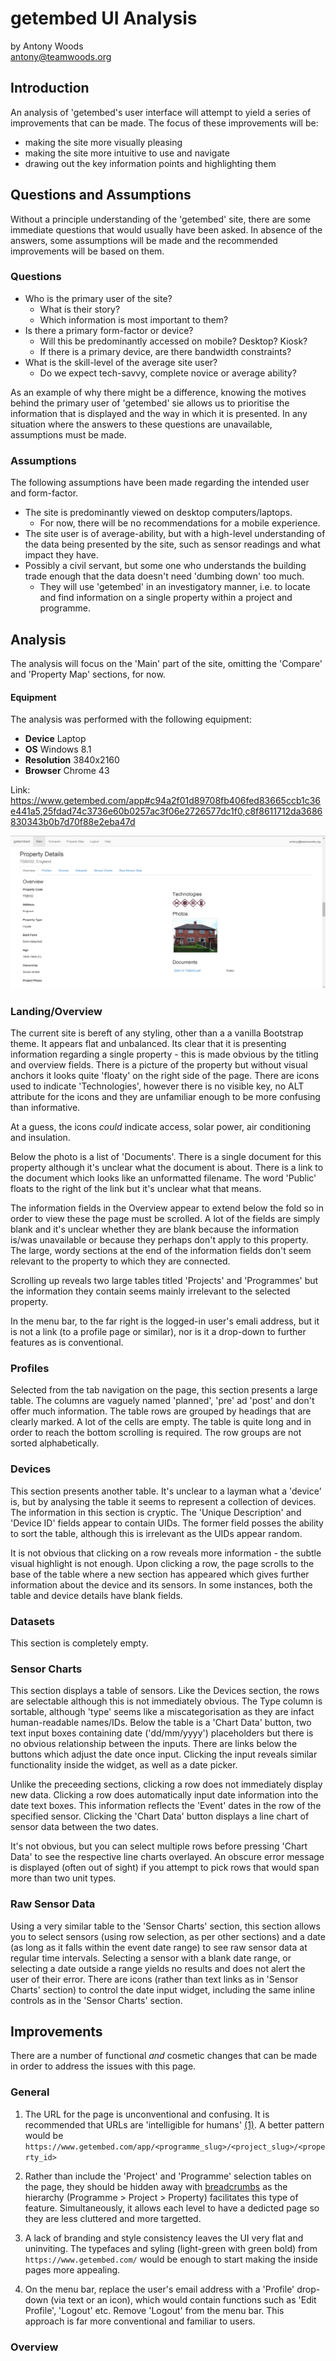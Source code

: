 # getembed UI Analysis
by Antony Woods  
antony@teamwoods.org

## Introduction
An analysis of 'getembed's user interface will attempt to yield a series of improvements
that can be made. The focus of these improvements will be:
  * making the site more visually pleasing
  * making the site more intuitive to use and navigate
  * drawing out the key information points and highlighting them

## Questions and Assumptions
Without a principle understanding of the 'getembed' site, there are some immediate
questions that would usually have been asked. In absence of the answers, some assumptions
will be made and the recommended improvements will be based on them.

### Questions
  * Who is the primary user of the site?
    * What is their story?
    * Which information is most important to them?
  * Is there a primary form-factor or device?
    * Will this be predominantly accessed on mobile? Desktop? Kiosk?
    * If there is a primary device, are there bandwidth constraints?
  * What is the skill-level of the average site user?
    * Do we expect tech-savvy, complete novice or average ability?

As an example of why there might be a difference, knowing the motives behind the
primary user of 'getembed' sie allows us to prioritise the information that is displayed
and the way in which it is presented. In any situation where the answers to these
questions are unavailable, assumptions must be made.

### Assumptions
The following assumptions have been made regarding the intended user and form-factor.
  * The site is predominantly viewed on desktop computers/laptops.
    * For now, there will be no recommendations for a mobile experience.
  * The site user is of average-ability, but with a high-level understanding of the data
  being presented by the site, such as sensor readings and what impact they have.
  * Possibly a civil servant, but some one who understands the building trade enough
    that the data doesn't need 'dumbing down' too much.
    * They will use 'getembed' in an investigatory manner, i.e. to locate and find 
    information on a single property within a project and programme.

## Analysis
The analysis will focus on the 'Main' part of the site, omitting the 'Compare' and
'Property Map' sections, for now.
#### Equipment
The analysis was performed with the following equipment:
  * **Device** Laptop
  * **OS** Windows 8.1
  * **Resolution** 3840x2160
  * **Browser** Chrome 43

Link: https://www.getembed.com/app#c94a2f01d89708fb406fed83665ccb1c36e441a5,25fdad74c3736e60b0257ac3f06e2726577dc1f0,c8f8611712da3686830343b0b7d70f88e2eba47d

![Page](https://raw.githubusercontent.com/acron0/getembed-analysis/master/resources/page.png)

### Landing/Overview

The current site is bereft of any styling, other than a a vanilla Bootstrap theme. It
appears flat and unbalanced. Its clear that it is presenting information regarding a 
single property - this is made obvious by the titling and overview fields. There is a
picture of the property but without visual anchors it looks quite 'floaty' on the right
side of the page. There are icons used to indicate 'Technologies', however there is no
visible key, no ALT attribute for the icons and they are unfamiliar enough to be more
confusing than informative.

At a guess, the icons *could* indicate access, solar power, air conditioning and
insulation.

Below the photo is a list of 'Documents'. There is a single document for this property
although it's unclear what the document is about. There is a link to the document which
looks like an unformatted filename. The word 'Public' floats to the right of the link but
it's unclear what that means.

The information fields in the Overview appear to extend below the fold so in order
to view these the page must be scrolled. A lot of the fields are simply blank and it's
unclear whether they are blank because the information is/was unavailable or because they
perhaps don't apply to this property. The large, wordy sections at the end of the 
information fields don't seem relevant to the property to which they are connected.

Scrolling up reveals two large tables titled 'Projects' and 'Programmes' but the
information they contain seems mainly irrelevant to the selected property.

In the menu bar, to the far right is the logged-in user's emali address, but it is not a
link (to a profile page or similar), nor is it a drop-down to further features as is
conventional.

### Profiles

Selected from the tab navigation on the page, this section presents a large table. The
columns are vaguely named 'planned', 'pre' ad 'post' and don't offer much information.
The table rows are grouped by headings that are clearly marked. A lot of the cells are
empty. The table is quite long and in order to reach the bottom scrolling is required. The
row groups are not sorted alphabetically.

### Devices

This section presents another table. It's unclear to a layman what a 'device' is, but by
analysing the table it seems to represent a collection of devices. The information in this
section is cryptic. The 'Unique Description' and 'Device ID' fields appear to contain
UIDs. The former field posses the ability to sort the table, although this is irrelevant
as the UIDs appear random. 

It is not obvious that clicking on a row reveals more information - the subtle visual
highlight is not enough. Upon clicking a row, the page scrolls to the base of the table
where a new section has appeared which gives further information about the device
and its sensors. In some instances, both the table and device details have blank
fields.

### Datasets

This section is completely empty.

### Sensor Charts

This section displays a table of sensors. Like the Devices section, the rows are 
selectable although this is not immediately obvious. The Type column is sortable,
although 'type' seems like a miscategorisation as they are infact human-readable
names/IDs. Below the table is a 'Chart Data' button, two text input boxes 
containing date ('dd/mm/yyyy') placeholders but there is no obvious relationship between
the inputs. There are links below the buttons which adjust the date once input. Clicking 
the input reveals similar functionality inside the widget, as well as a date picker.

Unlike the preceeding sections, clicking a row does not immediately display new data.
Clicking a row does automatically input date information into the date text boxes. This
information reflects the 'Event' dates in the row of the specified sensor. Clicking the
'Chart Data' button displays a line chart of sensor data between the two dates.

It's not obvious, but you can select multiple rows before pressing 'Chart Data' to see the
respective line charts overlayed. An obscure error message is displayed (often out of
sight) if you attempt to pick rows that would span more than two unit types.

### Raw Sensor Data

Using a very similar table to the 'Sensor Charts' section, this section allows you to 
select sensors (using row selection, as per other sections) and a date (as long as it
falls within the event date range) to see raw sensor data at regular time intervals. 
Selecting a sensor with a blank date range, or selecting a date outside a range yields
no results and does not alert the user of their error. There are icons (rather than text
links as in 'Sensor Charts' section) to control the date input widget, including the same 
inline controls as in the 'Sensor Charts' section.

## Improvements

There are a number of functional *and* cosmetic changes that can be made in order to
address the issues with this page.

### General

  1. The URL for the page is unconventional and confusing. It is recommended that URLs are
  'intelligible for humans' [(1)](https://support.google.com/webmasters/answer/76329?hl=en).
  A better pattern would be  
  `https://www.getembed.com/app/<programme_slug>/<project_slug>/<property_id>`

  2. Rather than include the 'Project' and 'Programme' selection tables on the page, they
  should be hidden away with [breadcrumbs](http://www.smashingmagazine.com/2009/03/17/breadcrumbs-in-web-design-examples-and-best-practices/) 
  as the hierarchy (Programme > Project > Property) facilitates this type of feature. 
  Simultaneously, it allows each level to have a dedicted page so they are less cluttered
  and more targetted.

  3. A lack of branding and style consistency leaves the UI very flat and uninviting. The
  typefaces and syling (light-green with green bold) from `https://www.getembed.com/`
  would be enough to start making the inside pages more appealing.  

  4. On the menu bar, replace the user's email address with a 'Profile'
  drop-down (via text or an icon), which would contain functions such as 'Edit Profile', 'Logout' etc. Remove
  'Logout' from the menu bar. This approach is far more conventional and familiar to
  users.

### Overview